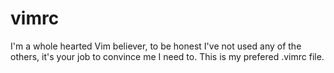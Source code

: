 vimrc
=====

I'm a whole hearted Vim believer, to be honest I've not used any of the others, it's your job to convince me I need to. This is my prefered .vimrc file.
